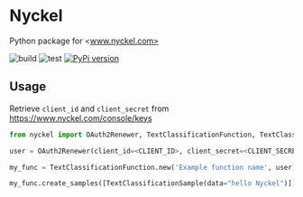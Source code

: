 # Nyckel

Python package for <www.nyckel.com>

![build](https://github.com/NyckelAI/python-sdk/actions/workflows/build.yml/badge.svg)
![test](https://github.com/NyckelAI/python-sdk/actions/workflows/test.yml/badge.svg)
[![PyPi version](https://img.shields.io/pypi/v/nyckel.svg)](https://pypi.python.org/pypi/nyckel/)

## Usage

Retrieve `client_id` and `client_secret` from <https://www.nyckel.com/console/keys>

```python
from nyckel import OAuth2Renewer, TextClassificationFunction, TextClassificationSample

user = OAuth2Renewer(client_id=<CLIENT_ID>, client_secret=<CLIENT_SECRET>)

my_func = TextClassificationFunction.new('Example function name', user)

my_func.create_samples([TextClassificationSample(data="hello Nyckel")])
```
